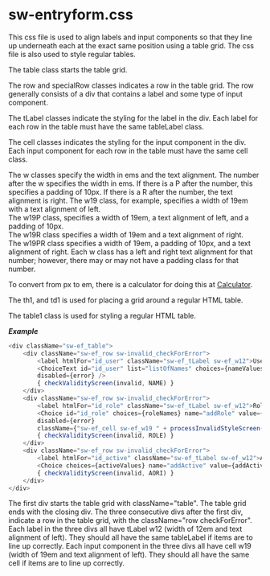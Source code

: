 # sw-entryform.css
      
This css file is used to align labels and input components so that they line up underneath each at the exact same position using a table grid.  The css file is also used to style regular tables.
   
The table class starts the table grid.
      
The row and specialRow classes indicates a row in the table grid.  The row generally consists of a div that contains a label and some type of input component.
      
The tLabel classes indicate the styling for the label in the div.  Each label for each row in the table must have the same tableLabel class.
      
The cell classes indicates the styling for the input component in the div.  Each input component for each row in the table must have the same cell class.

The w classes specify the width in ems and the text alignment.  The number after the w specifies the width in ems.  If there is a P after the number, this specifies a padding of 10px.  If there is a R after the number, the text alignment is right.
The w19 class, for example, specifies a width of 19em with a text alignment of left.  
The w19P class, specifies a width of 19em, a text alignment of left, and a padding of 10px.  
The w19R class specifies a width of 19em and a text alignment of right.  
The w19PR class specifies a width of 19em, a padding of 10px, and a text alignment of right.
Each w class has a left and right text alignment for that number; however, there may or may not have a padding class for that number.

To convert from px to em, there is a calculator for doing this at [Calculator](https://www.w3schools.com/tags/ref_pxtoemconversion.asp).
      
The th1, and td1 is used for placing a grid around a regular HTML table.
      
The table1 class is used for styling a regular HTML table.
      
***Example***
```javascript
<div className="sw-ef_table">
    <div className="sw-ef_row sw-invalid_checkForError">
        <label htmlFor="id_user" className="sw-ef_tLabel sw-ef_w12">User:</label>
        <ChoiceText id="id_user" list="listOfNames" choices={nameValues} name="addUser" value={addUser} onChange={(event) => processName(event.target.value)} onClick={() => wasClickedScreen(invalid, NAME, setInvalid)} className={"sw-ef_cell sw-ef_w19 " + processInvalidStyleScreen(invalid, NAME)} 
        disabled={error} />
        { checkValidityScreen(invalid, NAME) }
    </div>
    <div className="sw-ef_row sw-invalid_checkForError">
        <label htmlFor="id_role" className="sw-ef_tLabel sw-ef_w12">Role:</label>
        <Choice id="id_role" choices={roleNames} name="addRole" value={addRole} onChange={(event) => setAddRole(event.target.value)} onClick={() => wasClickedScreen(invalid, ROLE, setInvalid)} 
        disabled={error} 
        className={"sw-ef_cell sw-ef_w19 " + processInvalidStyleScreen(invalid, ROLE)} />
        { checkValidityScreen(invalid, ROLE) }
    </div>
    <div className="sw-ef_row sw-invalid_checkForError">
        <label htmlFor="id_active" className="sw-ef_tLabel sw-ef_w12">Active / Inactive:</label>
        <Choice choices={activeValues} name="addActive" value={addActive} onChange={(event) => setAddActive(event.target.value)} onClick={() => wasClickedScreen(invalid, AORI, setInvalid)} disabled={error} className={"sw-ef_cell sw-ef_w19 " + processInvalidStyleScreen(invalid, AORI)} />
        { checkValidityScreen(invalid, AORI) }
    </div>
</div>
```

The first div starts the table grid with className="table".  The table grid ends with the closing div.
The three consecutive divs after the first div, indicate a row in the table grid, with the className="row checkForError".
Each label in the three divs all have tLabel w12 (width of 12em and text alignment of left).  They should all have the same tableLabel if items are to line up correctly.
Each input component in the three divs all have cell w19 (width of 19em and text alignment of left).  They should all have the same cell if items are to line up correctly.
